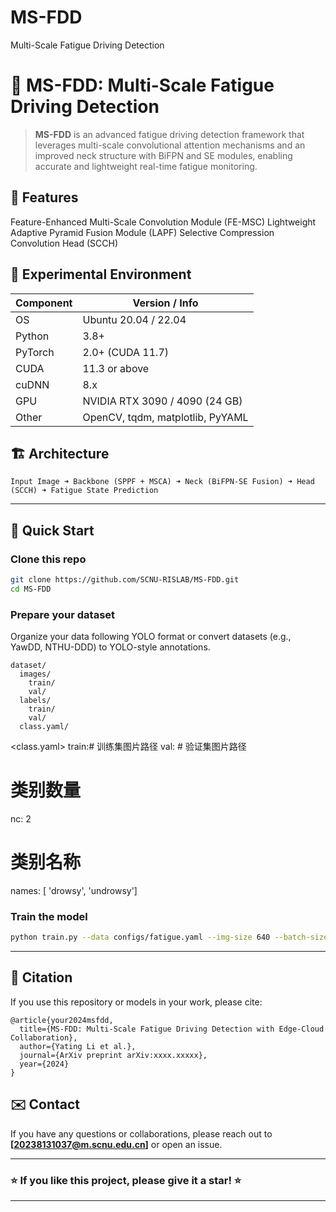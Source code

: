 # MS-FDD
Multi-Scale Fatigue Driving Detection

# 🚗 MS-FDD: Multi-Scale Fatigue Driving Detection

> **MS-FDD** is an advanced fatigue driving detection framework that leverages multi-scale convolutional attention mechanisms and an improved neck structure with BiFPN and SE modules, enabling accurate and lightweight real-time fatigue monitoring.

## 🌟 Features
Feature-Enhanced Multi-Scale Convolution Module (FE-MSC)
Lightweight Adaptive Pyramid Fusion Module (LAPF)
Selective Compression Convolution Head (SCCH)

## 🧪 Experimental Environment

| Component | Version / Info                   |
| --------- | -------------------------------- |
| OS        | Ubuntu 20.04 / 22.04             |
| Python    | 3.8+                             |
| PyTorch   | 2.0+ (CUDA 11.7)                 |
| CUDA      | 11.3 or above                    |
| cuDNN     | 8.x                              |
| GPU       | NVIDIA RTX 3090 / 4090 (24 GB)   |
| Other     | OpenCV, tqdm, matplotlib, PyYAML |


## 🏗️ Architecture
```
Input Image ➜ Backbone (SPPF + MSCA) ➜ Neck (BiFPN-SE Fusion) ➜ Head (SCCH) ➜ Fatigue State Prediction
```

---

## 🚀 Quick Start

### Clone this repo

```bash
git clone https://github.com/SCNU-RISLAB/MS-FDD.git
cd MS-FDD
```


### Prepare your dataset
Organize your data following YOLO format or convert datasets (e.g., YawDD, NTHU-DDD) to YOLO-style annotations.
```
dataset/
  images/
    train/
    val/
  labels/
    train/
    val/
  class.yaml/
```
<class.yaml>
train:# 训练集图片路径
val: # 验证集图片路径
# 类别数量
nc: 2
# 类别名称
names: [ 'drowsy', 'undrowsy']

### Train the model
```bash
python train.py --data configs/fatigue.yaml --img-size 640 --batch-size 32 --epochs 150 --device 0
```

---

## 📄 Citation

If you use this repository or models in your work, please cite:

```
@article{your2024msfdd,
  title={MS-FDD: Multi-Scale Fatigue Driving Detection with Edge-Cloud Collaboration},
  author={Yating Li et al.},
  journal={ArXiv preprint arXiv:xxxx.xxxxx},
  year={2024}
}
```

## ✉️ Contact

If you have any questions or collaborations, please reach out to **[20238131037@m.scnu.edu.cn]** or open an issue.

---

### ⭐️ If you like this project, please give it a star! ⭐️

---
